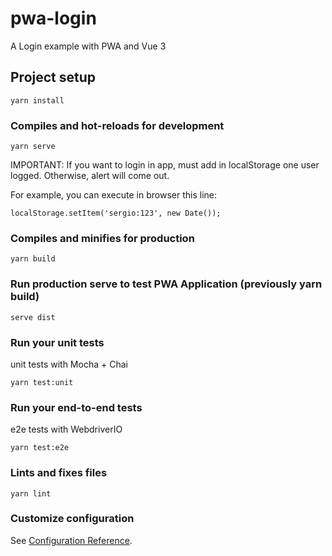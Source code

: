 # pwa-login

A Login example with PWA and Vue 3

## Project setup
```
yarn install
```

### Compiles and hot-reloads for development

```
yarn serve
```

IMPORTANT: If you want to login in app, must add in localStorage one user logged. Otherwise, alert will come out.

For example, you can execute in browser this line:

```
localStorage.setItem('sergio:123', new Date());
```

### Compiles and minifies for production
```
yarn build
```

### Run production serve to test PWA Application (previously yarn build)
```
serve dist
```

### Run your unit tests

unit tests with Mocha + Chai
```
yarn test:unit
```

### Run your end-to-end tests

e2e tests with WebdriverIO

```
yarn test:e2e
```

### Lints and fixes files
```
yarn lint
```

### Customize configuration
See [Configuration Reference](https://cli.vuejs.org/config/).
